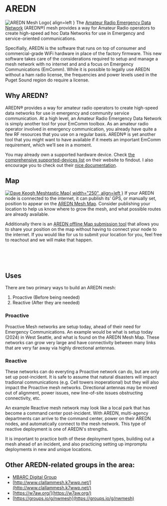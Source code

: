 # AREDN
![AREDN Mesh Logo](/media/AREDN-Logo.png){ align=left }
The [Amateur Radio Emergency Data Network](https://www.arednmesh.org/) (AREDN®) mesh provides a way for Amateur Radio operators to create high-speed ad hoc Data Networks for use in Emergency and service-oriented communications. 

Specifially, AREDN is the software that runs on top of consumer and commercial-grade WiFi hardware in place of the factory firmware. This new software takes care of the considerations required to setup and manage a mesh network with no internet and and a focus on Emergency Communications (EmComm). While it is possible to legally use AREDN without a ham radio license, the frequencies and power levels used in the Puget Sound region do require a license. 

## Why AREDN?
AREDN® provides a way for amateur radio operators to create high-speed data networks for use in emergency and community service communication. At a high level, an Amateur Radio Emergency Data Network is simply another tool for your EmComm toolbox. As an amateur radio operator involved in emergency communication, you already have quite a few RF resources that you use on a regular basis. AREDN® is yet another tool that you might want to have available if it meets an important EmComm requirement, which we’ll see in a moment.


You may already own a supported hardware device. Check [the comprehensive supported-devices list](https://www.arednmesh.org/content/supported-devices-0) on their website to findout. I also encourage you to check out their [nice documentation](https://docs.arednmesh.org/en/latest/).

## Map
[![Dave Keogh Meshtastic Map](/media/AREDN_Mesh_Map_Nov2024SS.png){ width="250", align=left }](http://usercontent.arednmesh.org/K/5/K5DLQ/livemap2.html#9/47.5395/-122.3973)
If your AREDN node is connected to the internet, it can publish its' GPS, or manually set, position to appear on the [AREDN Mesh Map](http://usercontent.arednmesh.org/K/5/K5DLQ/livemap2.html#9/47.5395/-122.3973). Consider publishing your location to help us know where to grow the mesh, and what possible routes are already available. 

Additionally there is an [AREDN offline Map submission tool](https://www.arednmesh.org/content/aredn-offline-map-submit-tool-updated) that allows you to share your position on the map without having to connect your node to the internet. If you would like for us to submit your location for you, feel free to reachout and we will make that happen.

</br>
</br>
</br>

## Uses
There are two primary ways to build an AREDN mesh:

1. Proactive (Before being needed)
2. Reactive (After they are needed)

### Proactive
Proactive Mesh networks are setup today, ahead of their need for Emergency Communications. An example would be what is setup today (2024) in West Seattle, and what is found on the AREDN Mesh Map. These networks can grow very large and have connectivity between many links that are very far away via highly directional antennas.


### Reactive
These networks can do everyting a Proactive network can do, but are only set up post-incident. It is safe to assume that natural disasters will impact tradional communications (e.g. Cell towers inoperational) but they will also impact the Proactive mesh networks. Directional antennas may be moved out of alignment, power issues, new line-of-site issues obstructing connectivity, etc. 

An example Reactive mesh network may look like a local park that has become a command center post-incident. With AREDN, multi-agency departments can arrive to the command center, power on their AREDN nodes, and automatically connect to the mesh network. This type of reactive deployment is one of AREDN's strengths. 



It is important to practice both of these deployment types, building out a mesh ahead of an incident, and also practicing setting up impromptu deployments in new and unique locations. 


## Other AREDN-related groups in the area:
- [MBARC Digital Group](https://mbarc.groups.io/g/digital)
- [http://www.clallammesh.k7wwp.net/](http://www.clallammesh.k7wwp.net/)
- [https://w7aw.org/](https://w7aw.org/)
- [https://groups.io/g/nwmesh](https://groups.io/g/nwmesh)